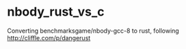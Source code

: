 # nbody_rust_vs_c
Converting benchmarksgame/nbody-gcc-8 to rust, following http://cliffle.com/p/dangerust
